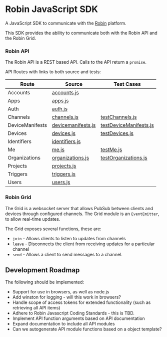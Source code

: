 # Robin JavaScript SDK

A JavaScript SDK to communicate with the [Robin](http://getrobin.com/) platform.

This SDK provides the ability to communicate both with the Robin API and the Robin Grid.


### Robin API

The Robin API is a REST based API. Calls to the API return a `promise`.

API Routes with links to both source and tests:

| Route  | Source   | Test Cases  |
| ------ | -------- | ----------- |
| Accounts | [accounts.js](lib/api/modules/accounts.js) | |
| Apps | [apps.js](lib/api/modules/apps.js) | |
| Auth | [auth.js](lib/api/modules/auth.js) | |
| Channels | [channels.js](lib/api/modules/channels.js) | [testChannels.js](test/testChannels.js) |
| DeviceManifests | [devicemanifests.js](lib/api/modules/devicemanifests.js) | [testDeviceManifests.js](test/testDeviceManifests.js) |
| Devices | [devices.js](lib/api/modules/devices.js) | [testDevices.js](test/testDevices.js) |
| Identifiers | [identifiers.js](lib/api/modules/identifiers.js) | |
| Me | [me.js](lib/api/modules/me.js) | [testMe.js](test/testMe.js) |
| Organizations | [organizations.js](lib/api/modules/organizations.js) | [testOrganizations.js](test/testOrganizations.js) |
| Projects | [projects.js](lib/api/modules/projects.js) | |
| Triggers | [triggers.js](lib/api/modules/triggers.js) | |
| Users | [users.js](lib/api/modules/users.js) | |

### Robin Grid

The Grid is a websocket server that allows PubSub between clients and devices through configured channels. The Grid module is an `EventEmitter`, to allow real-time updates.

The Grid exposes several functions, these are:

* `join` - Allows clients to listen to updates from channels
* `leave` - Disconnects the client from receiving updates for a particular channel
* `send` - Allows a client to send messages to a channel.

## Development Roadmap

The following should be implemented:

* Support for use in browsers, as well as node.js
* Add winston for logging - will this work in browsers?
* Handle scope of access tokens for extended functionality (such as retrieving all API items)
* Adhere to Robin Javascript Coding Standards - this is TBD.
* Implement API function arguments based on API documentation
* Expand documentation to include all API modules
* Can we autogenerate API module functions based on a object template?

